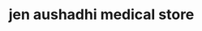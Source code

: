 ---
title: "jen aushadhi medical store"
url: /pathanadu/jen-aushadhi-medical-store/
shop: Allgemein
---
